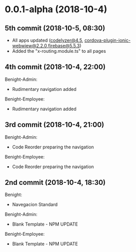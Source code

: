0.0.1-alpha (2018-10-4)
==========

5th commit (2018-10-5, 08:30)
--------------------
+ All apps updated (codelyzer@4.5, cordova-plugin-ionic-webwiew@2.2.0,firebase@5.5.3)
+ Added the "x-routing.module.ts" to all pages

4th commit (2018-10-4, 22:00)
--------------------
Benight-Admin:
+ Rudimentary navigation added

Benight-Employee:
+ Rudimentary navigation added


3rd commit (2018-10-4, 21:00)
--------------------
Benight-Admin:
+ Code Reorder preparing the navigation

Benight-Employee:
+ Code Reorder preparing the navigation


2nd commit (2018-10-4, 18:30)
--------------------
Benight:
+ Navegacion Standard

Benight-Admin:
+ Blank Template - NPM UPDATE

Benight-Employee:
+ Blank Template - NPM UPDATE

